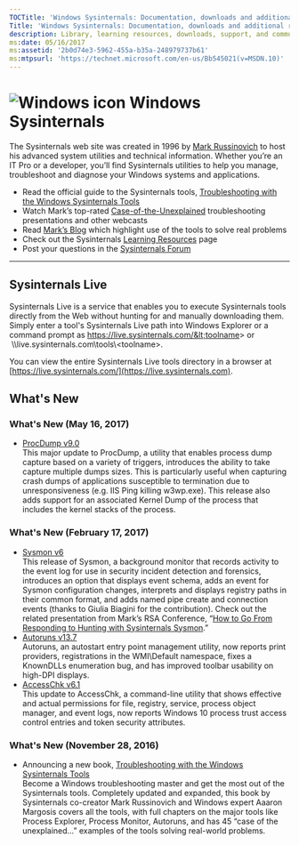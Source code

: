 ```yaml
---
TOCTitle: 'Windows Sysinternals: Documentation, downloads and additional resources'
Title: 'Windows Sysinternals: Documentation, downloads and additional resources'
description: Library, learning resources, downloads, support, and community. Evaluate and find out how to install, deploy, and maintain Windows with Sysinternals utilities.
ms:date: 05/16/2017
ms:assetid: '2b0d74e3-5962-455a-b35a-248979737b61'
ms:mtpsurl: 'https://technet.microsoft.com/en-us/Bb545021(v=MSDN.10)'
---
```


# ![Windows icon](/media/landing/sysinternals/Windows_logo_46x50px.png) Windows Sysinternals
The Sysinternals web site was created in 1996 by [Mark Russinovich](https://blogs.technet.microsoft.com/markrussinovich/) to host his advanced system utilities and technical information. Whether you’re an IT Pro or a developer, you’ll find Sysinternals utilities to help you manage, troubleshoot and diagnose your Windows systems and applications.
-   Read the official guide to the Sysinternals tools, [Troubleshooting with the Windows Sysinternals Tools](~/learn/troubleshooting-book.md)
-   Watch Mark’s top-rated [Case-of-the-Unexplained](~/learn/webcasts.md) troubleshooting presentations and other webcasts
-   Read [Mark’s Blog](https://blogs.technet.microsoft.com/markrussinovich/) which highlight use of the tools to solve real problems
-   Check out the Sysinternals [Learning Resources](~/learn/index.md) page
-   Post your questions in the [Sysinternals Forum](http://forum.sysinternals.com/)

---
## Sysinternals Live ##
Sysinternals Live is a service that enables you to execute Sysinternals tools directly from the Web without hunting for and manually downloading them. Simply enter a tool's Sysinternals Live path into Windows Explorer or a command prompt as https://live.sysinternals.com/&lt;toolname&gt; or  \\\\live.sysinternals.com\tools\\&lt;toolname&gt;.

You can view the entire Sysinternals Live tools directory in a browser at [https://live.sysinternals.com/](https://live.sysinternals.com).

## What's New ##

### What's New (May 16, 2017) ###
  - [ProcDump v9.0](~/downloads/procdump.md)  
    This major update to ProcDump, a utility that enables process dump capture based on a variety of triggers, introduces the ability to take capture multiple dumps sizes. This is particularly useful when capturing crash dumps of applications susceptible to termination due to unresponsiveness (e.g. IIS Ping killing w3wp.exe). This release also adds support for an associated Kernel Dump of the process that includes the kernel stacks of the process.</li>

### What's New (February 17, 2017) ###
  - [Sysmon v6](~/downloads/sysmon.md)  
    This release of Sysmon, a background monitor that records activity to the event log for use in security incident detection and forensics, introduces an option that displays event schema, adds an event for Sysmon configuration changes, interprets and displays registry paths in their common format, and adds named pipe create and connection events (thanks to Giulia Biagini for the contribution). Check out the related presentation from Mark’s RSA Conference, “<a href="https://t.co/jes1gbu5gu">How to Go From Responding to Hunting with Sysinternals Sysmon</a>.”
  - [Autoruns v13.7](~/downloads/autoruns.md)  
    Autoruns, an autostart entry point management utility, now reports print providers, registrations in the WMI\Default namespace, fixes a KnownDLLs enumeration bug, and has improved toolbar usability on high-DPI displays.
  - [AccessChk v6.1](~/downloads/accesschk.md)  
    This update to AccessChk, a command-line utility that shows effective and actual permissions for file, registry, service, process object manager, and event logs, now reports Windows 10 process trust access control entries and token security attributes.

### What's New (November 28, 2016) ###
  - Announcing a new book, [Troubleshooting with the Windows Sysinternals Tools](~/learn/troubleshooting-book.md)  
    Become a Windows troubleshooting master and get the most out of the Sysinternals tools. Completely updated and expanded, this book by Sysinternals co-creator Mark Russinovich and Windows expert Aaaron Margosis covers all the tools, with full chapters on the major tools like Process Explorer, Process Monitor, Autoruns, and has 45 “case of the unexplained…” examples of the tools solving real-world problems.